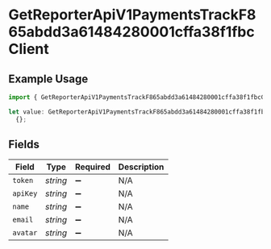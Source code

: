 # GetReporterApiV1PaymentsTrackF865abdd3a61484280001cffa38f1fbcClient

## Example Usage

```typescript
import { GetReporterApiV1PaymentsTrackF865abdd3a61484280001cffa38f1fbcClient } from "@dhaba/safepay-ts/models/operations";

let value: GetReporterApiV1PaymentsTrackF865abdd3a61484280001cffa38f1fbcClient =
  {};
```

## Fields

| Field              | Type               | Required           | Description        |
| ------------------ | ------------------ | ------------------ | ------------------ |
| `token`            | *string*           | :heavy_minus_sign: | N/A                |
| `apiKey`           | *string*           | :heavy_minus_sign: | N/A                |
| `name`             | *string*           | :heavy_minus_sign: | N/A                |
| `email`            | *string*           | :heavy_minus_sign: | N/A                |
| `avatar`           | *string*           | :heavy_minus_sign: | N/A                |